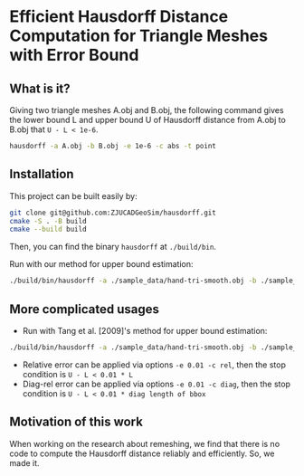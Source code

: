 # Efficient Hausdorff Distance Computation for Triangle Meshes with Error Bound

## What is it?

Giving two triangle meshes A.obj and B.obj, the following command
gives the lower bound L and upper bound U of Hausdorff distance from A.obj to
B.obj that `U - L < 1e-6`.

```bash
hausdorff -a A.obj -b B.obj -e 1e-6 -c abs -t point
```

## Installation

This project can be built easily by:
```bash
git clone git@github.com:ZJUCADGeoSim/hausdorff.git
cmake -S . -B build
cmake --build build 
```

Then, you can find the binary `hausdorff` at `./build/bin`.

Run with our method for upper bound estimation:

```bash
./build/bin/hausdorff -a ./sample_data/hand-tri-smooth.obj -b ./sample_data/hand-tri.obj -t point
```

## More complicated usages

* Run with Tang et al. [2009]'s method for upper bound estimation:
```bash
./build/bin/hausdorff -a ./sample_data/hand-tri-smooth.obj -b ./sample_data/hand-tri.obj -t triangle
```

* Relative error can be applied via options `-e 0.01 -c rel`, then
  the stop condition is `U - L < 0.01 * L`
* Diag-rel error can be applied via options `-e 0.01 -c diag`, then
  the stop condition is `U - L < 0.01 * diag length of bbox`

## Motivation of this work

When working on the research about remeshing, we find that there is no
code to compute the Hausdorff distance reliably and efficiently.  So,
we made it.
